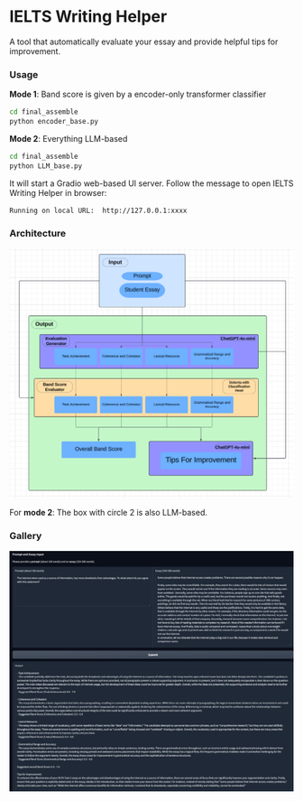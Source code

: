 # IELTS Writing Helper
A tool that automatically evaluate your essay and provide helpful tips for improvement.



### Usage

**Mode 1**: Band score is given by a encoder-only transformer classifier

```bash
cd final_assemble
python encoder_base.py
```

**Mode 2**: Everything LLM-based

```bash
cd final_assemble
python LLM_base.py
```

It will start a Gradio web-based UI server. Follow the message to open IELTS Writing Helper in browser:

```
Running on local URL:  http://127.0.0.1:xxxx
```



### Architecture

![1786 project architecture](assets/1786_Project_Architecture.png)

For **mode 2**: The box with circle 2 is also LLM-based. 



### Gallery

![5](assets/5.png)
